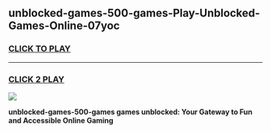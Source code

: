 
## unblocked-games-500-games-Play-Unblocked-Games-Online-07yoc
<h3>
<a href="https://premium76.site?title=unblocked-games-500-games&ref=25A">CLICK TO PLAY</a></h3>
<hr>

<h3>
<a href="https://premium76.site?title=unblocked-games-500-games&ref=25A">CLICK 2 PLAY</a>
  
</h3>

<a href="https://premium76.site?title=unblocked-games-500-games&ref=25A"><img src="https://clearcache.store/games.png"></a>


**unblocked-games-500-games games unblocked: Your Gateway to Fun and Accessible Online Gaming**
